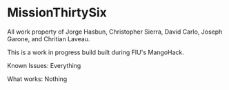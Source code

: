 # MissionThirtySix
All work property of Jorge Hasbun, Christopher Sierra, David Carlo, Joseph Garone, and Chritian Laveau.

This is a work in progress build built during FIU's MangoHack.

Known Issues: Everything

What works: Nothing
